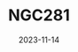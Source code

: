 ---
title: NGC281
date: 2023-11-14
image: "NGC281_gimp.jpg"
palette: Ha/Oiii/Oiii
gear:
- ref: azgti
- ref: gt71
- ref: asi662
  settings:
    exposure: 120s
    gain: 350
    binning: 1x
    frames:
      units: ""
      lights: 84
      darks: 55
      lights: 0
      bias: 100
- ref: lextreme
---